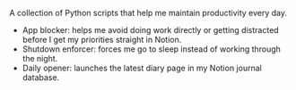 A collection of Python scripts that help me maintain productivity every day.

- App blocker: helps me avoid doing work directly or getting distracted before I get my priorities straight in Notion.
- Shutdown enforcer: forces me go to sleep instead of working through the night.
- Daily opener: launches the latest diary page in my Notion journal database.